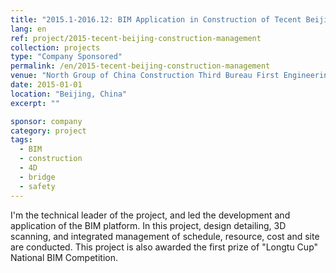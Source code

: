 ```yaml
---
title: "2015.1-2016.12: BIM Application in Construction of Tecent Beijing Headquaters"
lang: en
ref: project/2015-tecent-beijing-construction-management
collection: projects
type: "Company Sponsored"
permalink: /en/2015-tecent-beijing-construction-management
venue: "North Group of China Construction Third Bureau First Engineering Co., Ltd."
date: 2015-01-01
location: "Beijing, China"
excerpt: ""

sponsor: company
category: project
tags: 
  - BIM
  - construction
  - 4D
  - bridge
  - safety
---
```


I'm  the technical leader of the project, and led the development and application of the BIM platform. In this project, design detailing, 3D scanning, and integrated management of schedule, resource, cost and site are conducted. This project is also awarded the first prize of "Longtu Cup" National BIM Competition.